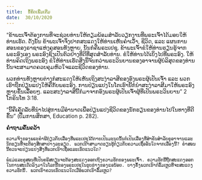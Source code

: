 ```yaml
---
title:  ຂໍ້ຄິດເພີ່ມເຕີມ
date:  30/10/2020
---
```


“ຂ້າພະເຈົ້າຕ້ອງການທີ່ຈະຊ່ວຍທ່ານໃຫ້ຕຽມພ້ອມສຳລັບວຽກງານທີ່ພຣະເຈົ້າໄດ້ມອບໃຫ້ທ່ານເຮັດ. ດັ່ງນັ້ນ ຂ້າພະເຈົ້າຈຶ່ງຢາກສະແດງໃຫ້ທ່ານເຫັນຄຳເວົ້າ, ຊີວິດ, ແລະ ແຜນການສອນຂອງຣາຊາແຫ່ງຄູສອນທັງຫຼາຍ, ນັ້ນກໍຄືພຣະເຢຊູ. ຂ້າພະເຈົ້າຂໍໃຫ້ທ່ານຮຽນຮູ້ຈາກພຣະອົງເອງ ພຣະອົງຊົງເປັນຕົວຢ່າງທີ່ດີທີ່ສຸດສຳລັບທ່ານ. ຂໍໃຫ້ທ່ານໄດ້ເບິ່ງໄປທີ່ພຣະອົງ. ໃຫ້ທ່ານຄິດເຖິງພຣະອົງ ຂໍໃຫ້ທ່ານເຮັດສິ່ງນີ້ຈົນກວ່າພຣະວິນຍານຂອງອາຈານຜູ້ບໍລິສຸດຂອງທ່ານນັ້ນຈະສາມາດຄວບຄຸມຫົວໃຈແລະຊີວິດຂອງທ່ານ.

ພວກທ່ານທັງຫຼາຍຕ່າງກໍສະແດງໃຫ້ເຫັນເຖິງສະງ່າລາສີຂອງອົງພຣະຜູ້ເປັນເຈົ້າ ແລະ ພວກເຮົາຖືກປ່ຽນແປງໃຫ້ຄືກັບພຣະອົງ. ການປ່ຽນແປງໃນໂຕເຮົານີ້ກໍນຳສະງ່າລາສີມາໃຫ້ພຣະອົງຫຼາຍຂຶ້ນເລື້ອຍໆ. ແລະສະງ່າລາສີນີ້ກໍມາຈາກອົງພຣະຜູ້ເປັນເຈົ້າຜູ້ທີ່ເປັນພຣະວິນຍານ” 2 ໂກຣິນໂທ 3:18.

“ນີ້ຄືເຄັດລັບທີ່ນຳໄປສູ່ການມີອຳນາດເພື່ອປ່ຽນແປງຊີວິດຂອງນັກຮຽນຂອງທ່ານໄປໃນທາງທີ່ດີຂຶ້ນ” (ປື້ມການສຶກສາ, Education p. 282).

**ຄຳຖາມຄົ້ນຄວ້າ**

`ຄວາມຈິງຂອງພຣະຄຳພີກ່ຽວກັບເລື່ອງທີ່ພຣະເຢຊູໄດ້ກາຍເປັນມະນຸດນັ້ນກໍເປັນເລື່ອງທີ່ສຳຄັນສຳລັບຄູອາຈານແລະນັກຮຽນທີ່ຈະຕ້ອງສຶກສາຢ່າງລະອຽດ. ພວກເຂົາສາມາດຮຽນຮູ້ກ່ຽວກັບຄວາມເຊື່ອອັນໃດຈາກເລື່ອງນີ້? ຄຳສອນນີ້ຄວນຈະປ່ຽນແປງສິ່ງທີ່ພວກເຮົາເຊື່ອແລະເຮັດແນວໃດ?`

`ພໍ່ແມ່ແລະຄູສອນທີ່ເປັນຄຣິສຕຽນຈະຕ້ອງສະແດງອອກເຖິງຄວາມຮັກຂອງພຣະເຈົ້າ. ຄວາມຮັກນີ້ຖືກສະແດງອອກໃນການສະເດັດລົງມາໃນໂລກນີ້ຂອງພຣະເຢຊູໃນຮູບຮ່າງຂອງແອນ້ອຍ. ບາງຄັ້ງພວກເຮົາກໍລົ້ມເຫຼວທີ່ຈະສະແດງຄວາມຮັກນີ້. ພວກເຮົາຄວນເຮັດແນວໃດເມື່ອພວກເຮົາລົ້ມເຫຼວ?`
